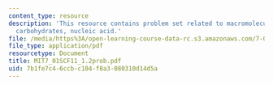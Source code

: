 ```yaml
---
content_type: resource
description: 'This resource contains problem set related to macromolecules: lipids,
  carbohydrates, nucleic acid.'
file: /media/https%3A/open-learning-course-data-rc.s3.amazonaws.com/7-01sc-fundamentals-of-biology-fall-2011/7b1fe7c46ccbc104f8a3080310d14d5a_MIT7_01SCF11_1.2prob.pdf
file_type: application/pdf
resourcetype: Document
title: MIT7_01SCF11_1.2prob.pdf
uid: 7b1fe7c4-6ccb-c104-f8a3-080310d14d5a
---
```

